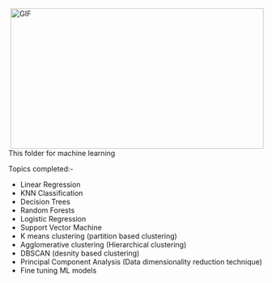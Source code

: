 <img align="right" alt="GIF" height="278px" width="500px" src="https://media.giphy.com/media/gutZ5Pm6Xl62eIf5RZ/giphy.gif" />
<p align="left">

This folder for machine learning

Topics completed:-
* Linear Regression
* KNN Classification
* Decision Trees
* Random Forests
* Logistic Regression
* Support Vector Machine
* K means clustering (partition based clustering)
* Agglomerative clustering (Hierarchical clustering)
* DBSCAN (desnity based clustering)
* Principal Component Analysis (Data dimensionality reduction technique)
* Fine tuning ML models

